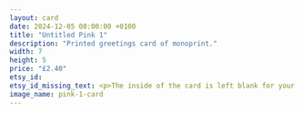 ```yaml
---
layout: card
date: 2024-12-05 08:00:00 +0100
title: "Untitled Pink 1"
description: "Printed greetings card of monoprint."
width: 7
height: 5
price: "£2.40"
etsy_id: 
etsy_id_missing_text: <p>The inside of the card is left blank for your own message.</p><p>Buy any five cards and get a sixth card for free.</p><p>Please <a href="mailto:contact@fivequarters.co.uk">contact me</a> if you are interested in buying any of these cards.</p> 
image_name: pink-1-card
---
```

